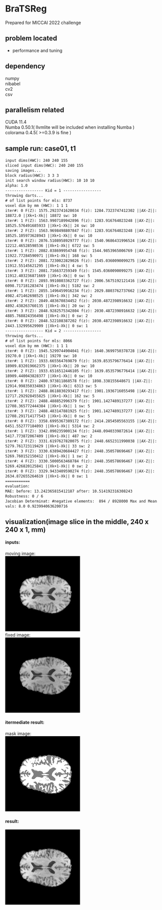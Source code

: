 # BraTSReg
Prepared for MICCAI 2022 challenge

## problem located
- performance and tuning

## dependency
numpy  
nibabel  
cv2  
csv  

## parallelism related
CUDA 11.4  
Numba 0.50.1( llvmlite will be included when installing Numba )   
colorama 0.4.5( >=0.3.9 is fine )  

## sample run: case01, t1
```
input dims(HWC): 240 240 155
sliced input dims(HWC): 240 240 155
saving images...
block radius(HWC): 3 3 3
init search window radius(HWC): 10 10 10
alpha: 1.0
----------------- Kid = 1 -----------------
throwing darts...
# of list points for mls: 8737
voxel dim by mm (HWC): 1 1 1
iter#: 0 F(Z): 1575.2923741620034 f(z): 1284.7323747412302 ||AX-Z||: 18872.0 ||Xk+1-Xk|| 18872 sw: 10
iter#: 1 F(Z): 1563.9907189942896 f(z): 1283.916764023248 ||AX-Z||: 18525.576491685933 ||Xk+1-Xk|| 24 sw: 10
iter#: 2 F(Z): 1563.9698498807847 f(z): 1283.916764023248 ||AX-Z||: 18525.105973628943 ||Xk+1-Xk|| 0 sw: 10
iter#: 0 F(Z): 2076.5108958929777 f(z): 1540.9686431996524 ||AX-Z||: 12212.46528598536 ||Xk+1-Xk|| 6722 sw: 5
iter#: 1 F(Z): 2082.038699954748 f(z): 1544.9853965006769 ||AX-Z||: 11922.77284590971 ||Xk+1-Xk|| 168 sw: 5
iter#: 2 F(Z): 2081.7230022829026 f(z): 1545.0360090099275 ||AX-Z||: 11912.55145621295 ||Xk+1-Xk|| 4 sw: 5
iter#: 3 F(Z): 2081.716637259349 f(z): 1545.0360090099275 ||AX-Z||: 11912.403236871669 ||Xk+1-Xk|| 0 sw: 5
iter#: 0 F(Z): 2893.9910803362727 f(z): 2006.5675192121416 ||AX-Z||: 6098.717181283474 ||Xk+1-Xk|| 5182 sw: 2
iter#: 1 F(Z): 2855.1496459916234 f(z): 2029.8803762737662 ||AX-Z||: 4982.471462698525 ||Xk+1-Xk|| 342 sw: 2
iter#: 2 F(Z): 2849.483670834452 f(z): 2030.4872398916632 ||AX-Z||: 4892.438263760135 ||Xk+1-Xk|| 20 sw: 2
iter#: 3 F(Z): 2848.9282575342804 f(z): 2030.4872398916632 ||AX-Z||: 4885.768824356498 ||Xk+1-Xk|| 0 sw: 2
iter#: 0 F(Z): 2848.522108387202 f(z): 2030.4872398916632 ||AX-Z||: 2443.132995629909 ||Xk+1-Xk|| 0 sw: 1
----------------- Kid = 2 -----------------
throwing darts...
# of list points for mls: 8066
voxel dim by mm (HWC): 1 1 1
iter#: 0 F(Z): 1945.5299744904041 f(z): 1640.3699750378728 ||AX-Z||: 19270.0 ||Xk+1-Xk|| 19270 sw: 10
iter#: 1 F(Z): 1933.665564769879 f(z): 1639.8535796776414 ||AX-Z||: 18909.832019662375 ||Xk+1-Xk|| 20 sw: 10
iter#: 2 F(Z): 1933.6516512446105 f(z): 1639.8535796776414 ||AX-Z||: 18909.440043828377 ||Xk+1-Xk|| 0 sw: 10
iter#: 0 F(Z): 2480.973811868578 f(z): 1898.338155648671 ||AX-Z||: 12914.998350334863 ||Xk+1-Xk|| 6313 sw: 5
iter#: 1 F(Z): 2488.8618830293417 f(z): 1901.1936716055498 ||AX-Z||: 12717.292928455825 ||Xk+1-Xk|| 162 sw: 5
iter#: 2 F(Z): 2488.488852996379 f(z): 1901.1427489137277 ||AX-Z||: 12708.365772444384 ||Xk+1-Xk|| 1 sw: 5
iter#: 3 F(Z): 2488.483147881925 f(z): 1901.1427489137277 ||AX-Z||: 12708.291714177543 ||Xk+1-Xk|| 0 sw: 5
iter#: 0 F(Z): 3358.6995367389172 f(z): 2414.2854505563155 ||AX-Z||: 6451.552777184093 ||Xk+1-Xk|| 5314 sw: 2
iter#: 1 F(Z): 3342.090235900134 f(z): 2448.0940339872614 ||AX-Z||: 5417.773872067409 ||Xk+1-Xk|| 487 sw: 2
iter#: 2 F(Z): 3331.6197627820075 f(z): 2448.6652311990038 ||AX-Z||: 5279.761723119429 ||Xk+1-Xk|| 33 sw: 2
iter#: 3 F(Z): 3330.6389420684427 f(z): 2448.350578696467 ||AX-Z||: 5269.760152150412 ||Xk+1-Xk|| 1 sw: 2
iter#: 4 F(Z): 3330.5000563468784 f(z): 2448.350578696467 ||AX-Z||: 5269.426820125841 ||Xk+1-Xk|| 0 sw: 2
iter#: 0 F(Z): 3329.9433409590274 f(z): 2448.350578696467 ||AX-Z||: 2634.872655264619 ||Xk+1-Xk|| 0 sw: 1
===========
evaluation:
MAE: before: 13.242365815412187 after: 10.514192316308243
Robustness: 0 / 6
Jacobian Determinat: #negative elements:  894 / 8928000 Max and Mean vals: 8.0 0.9239940636200716
```
## visualization(image slice in the middle, 240 x 240 x 1, mm)
#### inputs:
moving image:  
![moving image](https://github.com/ambipomyan/BraTSReg/blob/main/moving.jpg)  
fixed image:  
![fixed image](https://github.com/ambipomyan/BraTSReg/blob/main/fixed.jpg)  
#### itermediate result:
mask image:  
![mask image](https://github.com/ambipomyan/BraTSReg/blob/main/mask.jpg)  
#### result:
![pred image](https://github.com/ambipomyan/BraTSReg/blob/main/pred.jpg)  
